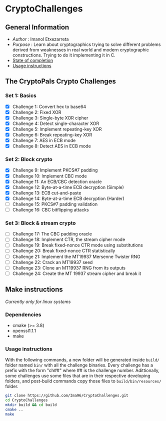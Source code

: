 # CryptoChallenges
## General Information
- *Author*	: Imanol Etxezarreta
- *Purpose*	: Learn about cryptographics trying to solve different problems derived from weaknesses in real world and modern cryptographic constructions. Trying to do it implementing it in C.
- [State of completion](#the-cryptopals-crypto-challenges)
- [Usage instructions](#usage-instructions)

## The CryptoPals Crypto Challenges
### Set 1: Basics
- [x] Challenge 1: Convert hex to base64
- [x] Challenge 2: Fixed XOR
- [x] Challenge 3: Single-byte XOR cipher
- [x] Challenge 4: Detect single-character XOR
- [x] Challenge 5: Implement repeating-key XOR
- [x] Challenge 6: Break repeating-key XOR
- [x] Challenge 7: AES in ECB mode
- [x] Challenge 8: Detect AES in ECB mode

### Set 2: Block crypto
- [x] Challenge 9: Implement PKCS#7 padding
- [x] Challenge 10: Implement CBC mode
- [x] Challenge 11: An ECB/CBC detection oracle
- [x] Challenge 12: Byte-at-a-time ECB decryption (Simple)
- [x] Challenge 13: ECB cut-and-paste
- [x] Challenge 14: Byte-at-a-time ECB decryption (Harder)
- [ ] Challenge 15: PKCS#7 padding validation
- [ ] Challenge 16: CBC bitflipping attacks

### Set 3: Block & stream crypto
- [ ] Challenge 17: The CBC padding oracle
- [ ] Challenge 18: Implement CTR, the stream cipher mode
- [ ] Challenge 19: Break fixed-nonce CTR mode using substitutions
- [ ] Challenge 20: Break fixed-nonce CTR statistically
- [ ] Challenge 21: Implement the MT19937 Mersenne Twister RNG
- [ ] Challenge 22: Crack an MT19937 seed
- [ ] Challenge 23: Clone an MT19937 RNG from its outputs
- [ ] Challenge 24: Create the MT 19937 stream cipher and break it

## Make instructions
*Currently only for linux systems*
### Dependencies
- cmake (>= 3.8)
- openssl1.1.1
- make

### Usage instructions
With the following commands, a new folder will be generated inside `build/` folder named `bin/` with all the challenge binaries. Every challenge has a prefix with the form "ch##" where ## is the challenge number. Adittionally, some challenges use some files that are in their respective developing folders, and post-build commands copy those files to `build/bin/resources/` folder.
```bash
git clone https://github.com/Ima96/CryptoChallenges.git
cd CryptoChallenges
mkdir build && cd build
cmake ..
make
```

